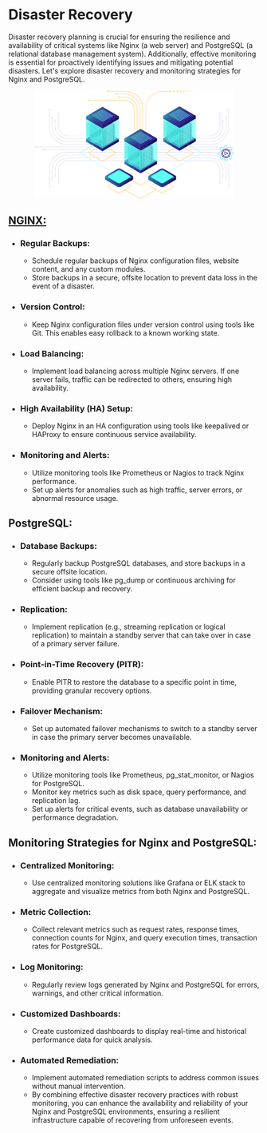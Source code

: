# Disaster Recovery

Disaster recovery planning is crucial for ensuring the resilience and availability of critical systems like Nginx (a web server) and PostgreSQL (a relational database management system). Additionally, effective monitoring is essential for proactively identifying issues and mitigating potential disasters. Let's explore disaster recovery and monitoring strategies for Nginx and PostgreSQL.

<p align="center"> <img  width=400 src="./assets/it-diasaster.png"> </p>




## [NGINX:](#eof)
<a id="eof"></a>

- ### Regular Backups:
  - Schedule regular backups of Nginx configuration files, website content, and any custom modules.
  - Store backups in a secure, offsite location to prevent data loss in the event of a disaster.

- ### Version Control:
  - Keep Nginx configuration files under version control using tools like Git. This enables easy rollback to a known working state.

- ### Load Balancing:
  - Implement load balancing across multiple Nginx servers. If one server fails, traffic can be redirected to others, ensuring high availability.

- ### High Availability (HA) Setup:
  - Deploy Nginx in an HA configuration using tools like keepalived or HAProxy to ensure continuous service availability.

- ### Monitoring and Alerts:
  - Utilize monitoring tools like Prometheus or Nagios to track Nginx performance.
  - Set up alerts for anomalies such as high traffic, server errors, or abnormal resource usage.

## PostgreSQL:

- ### Database Backups:
  - Regularly backup PostgreSQL databases, and store backups in a secure offsite location.
  - Consider using tools like pg_dump or continuous archiving for efficient backup and recovery.

- ### Replication:
  - Implement replication (e.g., streaming replication or logical replication) to maintain a standby server that can take over in case of a primary server failure.

- ### Point-in-Time Recovery (PITR):
  - Enable PITR to restore the database to a specific point in time, providing granular recovery options.

- ### Failover Mechanism:
  - Set up automated failover mechanisms to switch to a standby server in case the primary server becomes unavailable.

- ### Monitoring and Alerts:
  - Utilize monitoring tools like Prometheus, pg_stat_monitor, or Nagios for PostgreSQL.
  - Monitor key metrics such as disk space, query performance, and replication lag.
  - Set up alerts for critical events, such as database unavailability or performance degradation.

## Monitoring Strategies for Nginx and PostgreSQL:

- ### Centralized Monitoring:
  - Use centralized monitoring solutions like Grafana or ELK stack to aggregate and visualize metrics from both Nginx and PostgreSQL.

- ### Metric Collection:
  - Collect relevant metrics such as request rates, response times, connection counts for Nginx, and query execution times, transaction rates for PostgreSQL.

- ### Log Monitoring:
  - Regularly review logs generated by Nginx and PostgreSQL for errors, warnings, and other critical information.

- ### Customized Dashboards:
  - Create customized dashboards to display real-time and historical performance data for quick analysis.

- ### Automated Remediation:
  - Implement automated remediation scripts to address common issues without manual intervention.
  - By combining effective disaster recovery practices with robust monitoring, you can enhance the availability and reliability of your Nginx and PostgreSQL environments, ensuring a resilient infrastructure capable of recovering from unforeseen events.
